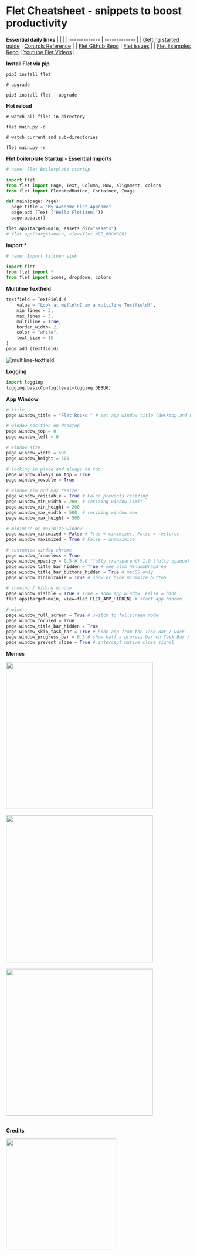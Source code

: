 # Flet Cheatsheet - snippets to boost productivity

**Essential daily links**
|    |   |
| ------------- | ------------- |
| [Getting started guide](https://flet.dev/docs/guides/python/getting-started)  | [Controls Reference](https://flet.dev/docs/controls)  |
| [Flet Github Repo](https://github.com/flet-dev/flet) | [Flet issues](https://github.com/flet-dev/flet/issues) |
| [Flet Examples Repo](https://github.com/flet-dev/examples/tree/main/python) | [Youtube Flet Videos](https://www.youtube.com/results?search_query=flet+python) |


**Install Flet via pip**
```
pip3 install flet

# upgrade

pip3 install flet --upgrade
```

**Hot reload**
```
# watch all files in directory

flet main.py -d

# watch current and sub-directories

flet main.py -r
```


**Flet boilerplate Startup - Essential Imports**

```python
# name: Flet Boilerplate startup

import flet
from flet import Page, Text, Column, Row, alignment, colors
from flet import ElevatedButton, Container, Image

def main(page: Page):
  page.title = "My Awesome Flet Appname"
  page.add (Text ("Hello Fletizen!"))
  page.update()

flet.app(target=main, assets_dir="assets")
# flet.app(target=main, view=flet.WEB_BROWSER)
```

**Import \***

```python
# name: Import kitchen sink

import flet
from flet import *
from flet import icons, dropdown, colors
```

**Multiline Textfield**

```python
textfield = TextField (
    value = "Look at me!\n\nI am a multiline Textfield!",
    min_lines = 3,
    max_lines = 3,
    multiline = True,
    border_width= 2,
    color = "white",
    text_size = 15     
)
page.add (textfield)
```
![multiline-textfield](https://user-images.githubusercontent.com/11970940/190867558-2fdfef39-0bd8-4354-a116-42e85eb9691e.png)


**Logging**

```python
import logging
logging.basicConfig(level=logging.DEBUG)
```

**App Window**

```python
# title
page.window_title = "Flet Rocks!" # set app window title (desktop and web)

# window position on desktop
page.window_top = 0
page.window_left = 0

# window size
page.window_width = 500 
page.window_height = 500   

# locking in place and always on top
page.window_always_on_top = True 
page.window_movable = True 

# window min and max resize  
page.window_resizable = True # False prevents resizing
page.window_min_width = 200  # resizing window limit
page.window_min_height = 200     
page.window_max_width = 500  # resizing window max
page.window_max_height = 500

# minimize or maximize window  
page.window_minimized = False # True = minimizes, False = restores
page.window_maximized = True # False = unmaximize

# customize window chrome
page.window_frameless = True
page.window_opacity = 0.5 # 0.0 (fully transparent) 1.0 (fully opaque)
page.window_title_bar_hidden = True # see also WindowDragArea
page.window_title_bar_buttons_hidden = True # macOS only 
page.window_minimizable = True # show or hide minimize button

# showing / hiding window
page.window_visible = True # True = show app window. False = hide
flet.app(target=main, view=flet.FLET_APP_HIDDEN) # start app hidden

# misc
page.window_full_screen = True # switch to fullscreen mode
page.window_focused = True
page.window_title_bar_hidden = True
page.window_skip_task_bar = True # hide app from the Task Bar / Dock
page.window_progress_bar = 0.5 # show half a proress bar on Task Bar / Dock
page.window_prevent_close = True # intercept native close signal 
```

**Memes**

<img src="https://user-images.githubusercontent.com/11970940/190875624-9cb08001-309a-4839-a3d7-ccf2716c0b53.png" width=400 align=left/>
<br><br>
<img src="https://user-images.githubusercontent.com/11970940/190875488-27a18f9b-19e3-4cc9-ba5c-5cdbeb7ad2c7.png" width=400 align=left/>
<br><br>
<img src="https://user-images.githubusercontent.com/11970940/190875493-50f3f94a-5642-4cd7-9f45-56525d24419d.jpeg" width=400 align=left/>
<br><br>


**Credits**

<img src="https://user-images.githubusercontent.com/11970940/190875540-d45afb9a-9d09-44b0-93c4-8159b28ea6df.png" width=300 align=left>
<br>

